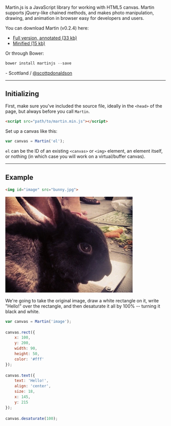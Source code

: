 <img id="img" style="opacity: 0;" src="images/marty-banner.png">

<script>
var canvas = Martin('img'),
    effect = canvas.blur(100);

canvas.darken(10);

canvas.newLayer();

var circle = canvas.circle({
    x: '50%',
    y: '50%',
    radius: 120,
    color: '#fff'
});
var circleOpacity = canvas.opacity(0);
canvas.blur(90);

canvas.mousemove(function(e) {
    circle.moveTo(e.offsetX, e.offsetY);
});

(function fadeIn() {
    if ( effect.amount > 0 ) {
        effect.decrease();
    }
    if ( circleOpacity.amount < 100 ) {
        circleOpacity.increase();
    }
    requestAnimationFrame(fadeIn);
})();

canvas.newLayer();

var text = canvas.text({
    font: 'Futura',
    text: 'THIS IS MARTIN.JS',
    align: 'center',
    x: '50%',
    y: 20,
    color: '#fff',
    size: 66
});
</script>

Martin.js is a JavaScript library for working with HTML5 canvas. Martin supports jQuery-like chained methods, and makes photo manipulation, drawing, and animation in browser easy for developers and users.

You can download Martin (v0.2.4) here:

- [Full version, annotated (33 kb)](download/martin.js)
- [Minified (15 kb)](download/martin.min.js)

Or through Bower:

```js
bower install martinjs --save
```

\- Scottland / [@scottpdonaldson](https://twitter.com/scottpdonaldson)

<hr>

## Initializing

First, make sure you've included the source file, ideally in the `<head>` of the page, but always before you call `Martin`.

```html
<script src="path/to/martin.min.js"></script>
```

Set up a canvas like this:
```js
var canvas = Martin('el');
```

`el` can be the ID of an existing `<canvas>` or `<img>` element, an element itself, or nothing (in which case you will work on a virtual/buffer canvas).

<hr>

## Example

```html
<img id="image" src="bunny.jpg">
```

<img id="home-example" src="images/bunny.jpg">

We're going to take the original image, draw a white rectangle on it, write "Hello!" over the rectangle, and then desaturate it all by 100% -- turning it black and white.

```js
var canvas = Martin('image');

canvas.rect({
    x: 100,
    y: 200,
    width: 90,
    height: 50,
    color: '#fff'
});

canvas.text({
    text: 'Hello!',
    align: 'center',
    size: 18,
    x: 145,
    y: 215
});

canvas.desaturate(100);
```

<script>
var canvas = Martin('home-example');

canvas.rect({
    x: 100,
    y: 200,
    width: 90,
    height: 50,
    color: '#fff'
});

canvas.text({
    text: 'Hello!',
    align: 'center',
    size: 18,
    x: 145,
    y: 215
});

canvas.desaturate(100);
</script>

